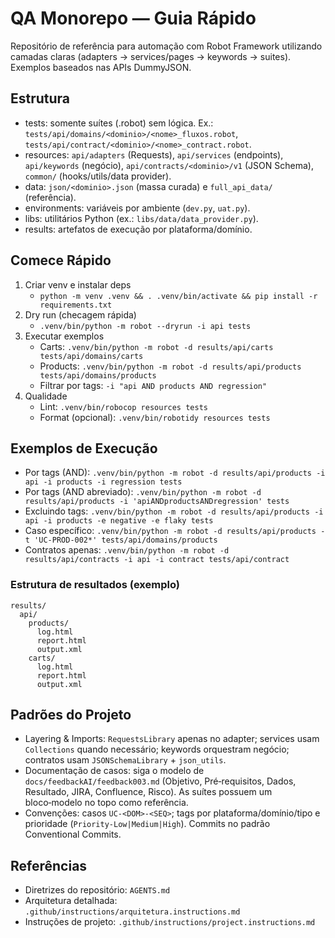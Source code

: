 # QA Monorepo — Guia Rápido

Repositório de referência para automação com Robot Framework utilizando camadas claras (adapters → services/pages → keywords → suites). Exemplos baseados nas APIs DummyJSON.

## Estrutura
- tests: somente suítes (.robot) sem lógica. Ex.: `tests/api/domains/<dominio>/<nome>_fluxos.robot`, `tests/api/contract/<dominio>/<nome>_contract.robot`.
- resources: `api/adapters` (Requests), `api/services` (endpoints), `api/keywords` (negócio), `api/contracts/<dominio>/v1` (JSON Schema), `common/` (hooks/utils/data provider).
- data: `json/<dominio>.json` (massa curada) e `full_api_data/` (referência).
- environments: variáveis por ambiente (`dev.py`, `uat.py`).
- libs: utilitários Python (ex.: `libs/data/data_provider.py`).
- results: artefatos de execução por plataforma/domínio.

## Comece Rápido
1) Criar venv e instalar deps
   - `python -m venv .venv && . .venv/bin/activate && pip install -r requirements.txt`
2) Dry run (checagem rápida)
   - `.venv/bin/python -m robot --dryrun -i api tests`
3) Executar exemplos
   - Carts: `.venv/bin/python -m robot -d results/api/carts tests/api/domains/carts`
   - Products: `.venv/bin/python -m robot -d results/api/products tests/api/domains/products`
   - Filtrar por tags: `-i "api AND products AND regression"`
4) Qualidade
   - Lint: `.venv/bin/robocop resources tests`
   - Format (opcional): `.venv/bin/robotidy resources tests`

## Exemplos de Execução
- Por tags (AND): `.venv/bin/python -m robot -d results/api/products -i api -i products -i regression tests`
- Por tags (AND abreviado): `.venv/bin/python -m robot -d results/api/products -i 'apiANDproductsANDregression' tests`
- Excluindo tags: `.venv/bin/python -m robot -d results/api/products -i api -i products -e negative -e flaky tests`
- Caso específico: `.venv/bin/python -m robot -d results/api/products -t 'UC-PROD-002*' tests/api/domains/products`
- Contratos apenas: `.venv/bin/python -m robot -d results/api/contracts -i api -i contract tests/api/contract`

### Estrutura de resultados (exemplo)
```
results/
  api/
    products/
      log.html
      report.html
      output.xml
    carts/
      log.html
      report.html
      output.xml
```

## Padrões do Projeto
- Layering & Imports: `RequestsLibrary` apenas no adapter; services usam `Collections` quando necessário; keywords orquestram negócio; contratos usam `JSONSchemaLibrary` + `json_utils`.
- Documentação de casos: siga o modelo de `docs/feedbackAI/feedback003.md` (Objetivo, Pré‑requisitos, Dados, Resultado, JIRA, Confluence, Risco). As suítes possuem um bloco‑modelo no topo como referência.
- Convenções: casos `UC-<DOM>-<SEQ>`; tags por plataforma/domínio/tipo e prioridade (`Priority-Low|Medium|High`). Commits no padrão Conventional Commits.

## Referências
- Diretrizes do repositório: `AGENTS.md`
- Arquitetura detalhada: `.github/instructions/arquitetura.instructions.md`
- Instruções de projeto: `.github/instructions/project.instructions.md`
